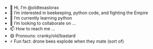 - 👋 Hi, I’m @oldtexaslorax
- 👀 I’m interested in beekeeping, python code, and fighting the Empire
- 🌱 I’m currently learning python
- 💞️ I’m looking to collaborate on ...
- 📫 How to reach me ...
- 😄 Pronouns: cranky/old/bastard
- ⚡ Fun fact: drone bees explode when they mate (sort of)

<!---
oldtexaslorax/oldtexaslorax is a ✨ special ✨ repository because its `README.md` (this file) appears on your GitHub profile.
You can click the Preview link to take a look at your changes.
--->
